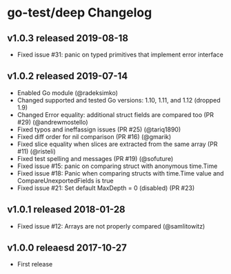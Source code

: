 # go-test/deep Changelog

## v1.0.3 released 2019-08-18

* Fixed issue #31: panic on typed primitives that implement error interface

## v1.0.2 released 2019-07-14

* Enabled Go module (@radeksimko)
* Changed supported and tested Go versions: 1.10, 1.11, and 1.12 (dropped 1.9)
* Changed Error equality: additional struct fields are compared too (PR #29) (@andrewmostello)
* Fixed typos and ineffassign issues (PR #25) (@tariq1890)
* Fixed diff order for nil comparison (PR #16) (@gmarik)
* Fixed slice equality when slices are extracted from the same array (PR #11) (@risteli)
* Fixed test spelling and messages (PR #19) (@sofuture)
* Fixed issue #15: panic on comparing struct with anonymous time.Time
* Fixed issue #18: Panic when comparing structs with time.Time value and CompareUnexportedFields is true
* Fixed issue #21: Set default MaxDepth = 0 (disabled) (PR #23)

## v1.0.1 released 2018-01-28

* Fixed issue #12: Arrays are not properly compared (@samlitowitz)

## v1.0.0 releaesd 2017-10-27 

* First release
